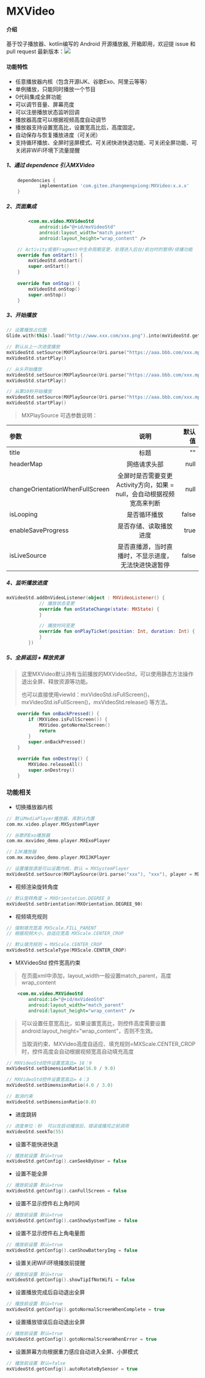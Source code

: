 # MXVideo

#### 介绍
基于饺子播放器、kotlin编写的 Android 开源播放器, 开箱即用，欢迎提 issue 和 pull request
最新版本：[![](https://jitpack.io/v/com.gitee.zhangmengxiong/MXVideo.svg)](https://jitpack.io/#com.gitee.zhangmengxiong/MXVideo)

#### 功能特性
- 任意播放器内核（包含开源IJK、谷歌Exo、阿里云等等）
- 单例播放，只能同时播放一个节目
- 0代码集成全屏功能
- 可以调节音量、屏幕亮度
- 可以注册播放状态监听回调
- 播放器高度可以根据视频高度自动调节
- 播放器支持设置宽高比，设置宽高比后，高度固定。
- 自动保存与恢复播放进度（可关闭）
- 支持循环播放、全屏时竖屏模式、可关闭快进快退功能、可关闭全屏功能、可关闭非WiFi环境下流量提醒

##### 1、通过 dependence 引入MXVideo
```groovy
    dependencies {
	        implementation 'com.gitee.zhangmengxiong:MXVideo:x.x.x'
    }
```

##### 2、页面集成
```xml
        <com.mx.video.MXVideoStd
            android:id="@+id/mxVideoStd"
            android:layout_width="match_parent"
            android:layout_height="wrap_content" />
```
```kotlin
    // Activity或者Fragment中生命周期变更，处理进入后台/前台时的暂停/续播功能
    override fun onStart() {
        mxVideoStd.onStart()
        super.onStart()
    }
    
    override fun onStop() {
        mxVideoStd.onStop()
        super.onStop()
    }
```

##### 3、开始播放
```kotlin
// 设置播放占位图
Glide.with(this).load("http://www.xxx.com/xxx.png").into(mxVideoStd.getPosterImageView())

// 默认从上一次进度播放
mxVideoStd.setSource(MXPlaySource(Uri.parse("https://aaa.bbb.com/xxx.mp4"), "标题1"))
mxVideoStd.startPlay()

// 从头开始播放
mxVideoStd.setSource(MXPlaySource(Uri.parse("https://aaa.bbb.com/xxx.mp4"), "标题1"), seekTo = 0)
mxVideoStd.startPlay()

// 从第10秒开始播放
mxVideoStd.setSource(MXPlaySource(Uri.parse("https://aaa.bbb.com/xxx.mp4"), "标题1"), seekTo = 10)
mxVideoStd.startPlay()
``` 

> MXPlaySource 可选参数说明：

| 参数   | 说明 | 默认值 |
| :----- | :--: | -------: |
| title | 标题 | "" |
| headerMap | 网络请求头部 | null |
| changeOrientationWhenFullScreen | 全屏时是否需要变更Activity方向，如果 = null，会自动根据视频宽高来判断 | null |
| isLooping | 是否循环播放 | false |
| enableSaveProgress | 是否存储、读取播放进度 | true |
| isLiveSource | 是否直播源，当时直播时，不显示进度，无法快进快退暂停 | false |

##### 4、监听播放进度
```kotlin
mxVideoStd.addOnVideoListener(object : MXVideoListener() {
            // 播放状态变更
            override fun onStateChange(state: MXState) {
            }

            // 播放时间变更
            override fun onPlayTicket(position: Int, duration: Int) {
            }
        })
```

##### 5、全屏返回 + 释放资源

>  这里MXVideo默认持有当前播放的MXVideoStd，可以使用静态方法操作退出全屏、释放资源等功能。
>
>  也可以直接使用viewId：mxVideoStd.isFullScreen()，mxVideoStd.isFullScreen()，mxVideoStd.release() 等方法。
```kotlin
    override fun onBackPressed() {
        if (MXVideo.isFullScreen()) {
            MXVideo.gotoNormalScreen()
            return
        }
        super.onBackPressed()
    }

    override fun onDestroy() {
        MXVideo.releaseAll()
        super.onDestroy()
    }
```

### 功能相关
- 切换播放器内核
```kotlin
// 默认MediaPlayer播放器，库默认内置
com.mx.video.player.MXSystemPlayer

// 谷歌的Exo播放器
com.mx.mxvideo_demo.player.MXExoPlayer

// IJK播放器
com.mx.mxvideo_demo.player.MXIJKPlayer

// 设置播放源是可以设置内核，默认 = MXSystemPlayer
mxVideoStd.setSource(MXPlaySource(Uri.parse("xxx"), "xxx"), player = MXSystemPlayer::class.java)
```

- 视频渲染旋转角度
```kotlin
// 默认旋转角度 = MXOrientation.DEGREE_0
mxVideoStd.setOrientation(MXOrientation.DEGREE_90)
```

- 视频填充规则
```kotlin
// 强制填充宽高 MXScale.FILL_PARENT
// 根据视频大小，自适应宽高 MXScale.CENTER_CROP

// 默认填充规则 = MXScale.CENTER_CROP
mxVideoStd.setScaleType(MXScale.CENTER_CROP)
```

- MXVideoStd 控件宽高约束
> 在页面xml中添加，layout_width一般设置match_parent，高度wrap_content
```xml 
    <com.mx.video.MXVideoStd
        android:id="@+id/mxVideoStd"
        android:layout_width="match_parent"
        android:layout_height="wrap_content" />
```
> 可以设置任意宽高比，如果设置宽高比，则控件高度需要设置android:layout_height="wrap_content"，否则不生效。 
>
> 当取消约束、MXVideo高度自适应、填充规则=MXScale.CENTER_CROP时，控件高度会自动根据视频宽高自动填充高度 
```kotlin
// MXVideoStd控件设置宽高比= 16：9
mxVideoStd.setDimensionRatio(16.0 / 9.0)

// MXVideoStd控件设置宽高比= 4：3
mxVideoStd.setDimensionRatio(4.0 / 3.0)

// 取消约束
mxVideoStd.setDimensionRatio(0.0)
```

- 进度跳转
```kotlin
// 进度单位：秒  可以在启动播放后、错误或播完之前调用
mxVideoStd.seekTo(55)
```

- 设置不能快进快退
```kotlin
// 播放前设置 默认=true
mxVideoStd.getConfig().canSeekByUser = false
```

- 设置不能全屏
```kotlin
// 播放前设置 默认=true
mxVideoStd.getConfig().canFullScreen = false
```

- 设置不显示控件右上角时间
```kotlin
// 播放前设置 默认=true
mxVideoStd.getConfig().canShowSystemTime = false
```


- 设置不显示控件右上角电量图
```kotlin
// 播放前设置 默认=true
mxVideoStd.getConfig().canShowBatteryImg = false
```

- 设置关闭WiFi环境播放前提醒
```kotlin
// 播放前设置 默认=true
mxVideoStd.getConfig().showTipIfNotWifi = false
```

- 设置播放完成后自动退出全屏
```kotlin
// 播放前设置 默认=true
mxVideoStd.getConfig().gotoNormalScreenWhenComplete = true
```

- 设置播放错误后自动退出全屏
```kotlin
// 播放前设置 默认=true
mxVideoStd.getConfig().gotoNormalScreenWhenError = true
```

- 设置屏幕方向根据重力感应自动进入全屏、小屏模式
```kotlin
// 播放前设置 默认=false
mxVideoStd.getConfig().autoRotateBySensor = true
```

